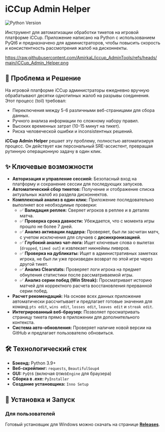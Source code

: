 # iCCup Admin Helper

![Python Version](https://img.shields.io/badge/python-3.9%2B-blue)

Инструмент для автоматизации обработки тикетов на игровой платформе iCCup. Приложение написано на Python с использованием PyQt6 и предназначено для администраторов, чтобы повысить скорость и консистентность рассмотрения жалоб на дисконнекты.

https://raw.githubusercontent.com/AmirkaL/iccup_AdminTools/refs/heads/main/iCCup_Admin_Helper.png

## 🎯 Проблема и Решение

На игровой платформе iCCup администраторы ежедневно вручную обрабатывают десятки однотипных жалоб на разрывы соединения. Этот процесс (toil) требовал:
*   Переключения между 5-6 различными веб-страницами для сбора данных.
*   Ручного анализа информации по сложному набору правил.
*   Высоких временных затрат (10-15 минут на тикет).
*   Риска человеческой ошибки и inconsistентных решений.

**iCCup Admin Helper** решает эту проблему, полностью автоматизируя процесс. Он действует как персональный SRE-ассистент, превращая рутинную операционную задачу в один клик.

## ✨ Ключевые возможности

*   **Авторизация и управление сессией:** Безопасный вход на платформу и сохранение сессии для последующих запусков.
*   **Автоматический сбор тикетов:** Получение и отображение списка актуальных жалоб из раздела дисконнектов.
*   **Комплексный анализ в один клик:** Приложение последовательно выполняет все необходимые проверки:
    *   ✅ **Валидация реплея:** Сверяет игроков в реплее и в деталях матча.
    *   ✅ **Проверка срока давности:** Убеждается, что с момента игры прошло не более 7 дней.
    *   ✅ **Анализ активации ладдера:** Проверяет, был ли засчитан матч, с учетом исключения для случаев с **десинхронизацией**.
    *   ✅ **Глубокий анализ чат-лога:** Ищет ключевые слова о вылетах (`dropped`, `timed out`) и извлекает никнеймы ливеров.
    *   ✅ **Проверка на дубликаты:** Ищет в административных заметках игрока, не был ли уже произведен возврат по этой игре через другой тикет.
    *   ✅ **Анализ Clearstats:** Проверяет логи игрока на предмет обнуления статистики после рассматриваемой игры.
    *   ✅ **Анализ серии побед (Win Streak):** Просматривает историю матчей для корректного расчета восстановления прерванной серии побед.
*   **Расчет рекомендаций:** На основе всех данных приложение автоматически рассчитывает и предлагает готовые значения для команд `pts edit`, `wins edit`, `losses edit`, `leaves edit` и `streak edit`.
*   **Интегрированный веб-браузер:** Позволяет просматривать страницу тикета прямо в приложении для дополнительного контекста.
*   **Система авто-обновления:** Проверяет наличие новой версии на GitHub и предлагает пользователю обновиться.

## 🛠️ Технологический стек

*   **Бэкенд:** Python 3.9+
*   **Веб-скрейпинг:** `requests`, `BeautifulSoup4`
*   **GUI:** `PyQt6` (включая `QtWebEngine` для браузера)
*   **Сборка в .exe:** `PyInstaller`
*   **Создание установщика:** `Inno Setup`

## 🚀 Установка и Запуск

### Для пользователей

Готовый установщик для Windows можно скачать на странице **[Releases](https://github.com/AmirkaL/iccup_AdminTools/releases)**.
